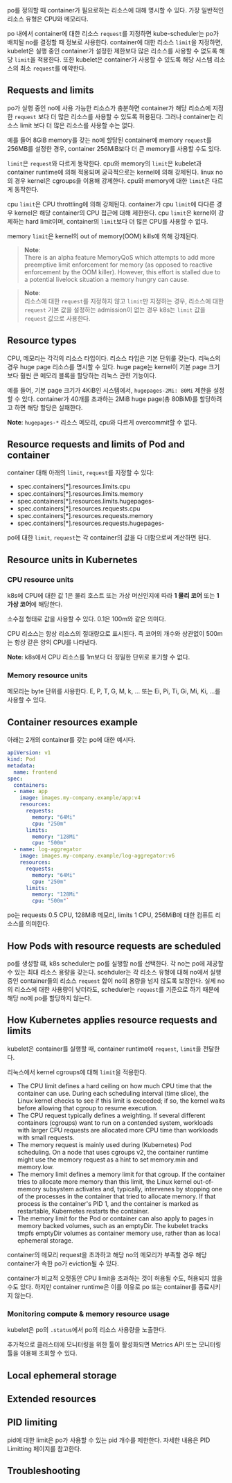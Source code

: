 po를 정의할 때 container가 필요로하는 리소스에 대해 명시할 수 있다. 가장 일반적인 리소스 유형은 CPU와 메모리다.

po 내에서 container에 대한 리소스 `request`를 지정하면 kube-scheduler는 po가 배치될 no를 결정할 때 정보로 사용한다. container에 대한 리소스 `limit`을 지정하면, kubelet은 실행 중인 container가 설정한 제한보다 많은 리소스를 사용할 수 없도록 해당 `limit`을 적용한다. 또한 kubelet은 container가 사용할 수 있도록 해당 시스템 리소스의 최소 `request`를 예약한다.

## Requests and limits
po가 실행 중인 no에 사용 가능한 리소스가 충분하면 container가 해당 리소스에 지정한 `request` 보다 더 많은 리소스를 사용할 수 있도록 허용된다. 그러나 container는 리소스 limit 보다 더 많은 리소스를 사용할 수는 없다.

예를 들어 8GiB memory를 갖는 no에 할당된 container에 memory `request`를 256MB를 설정한 경우, container 256MiB보다 더 큰 memory를 사용할 수도 있다.

`limit`은 `request`와 다르게 동작한다. cpu와 memory의 `limit`은 kubelet과 container runtime에 의해 적용되며 궁극적으로는 kernel에 의해 강제된다. linux no의 경우 kernel은 cgroups을 이용해 강제한다. cpu와 memory에 대한 `limit`은 다르게 동작한다.

cpu `limit`은 CPU throttling에 의해 강제된다. container가 cpu `limit`에 다다른 경우 kernel은 해당 container의 CPU 접근에 대해 제한한다. cpu `limit`은 kernel이 강제하는 hard limit이며, container의 `limit`보다 더 많은 CPU를 사용할 수 없다.

memory `limit`은 kernel의 out of memory(OOM) kills에 의해 강제된다. 

> **Note**:  
> There is an alpha feature MemoryQoS which attempts to add more preemptive limit enforcement for memory (as opposed to reactive enforcement by the OOM killer). However, this effort is stalled due to a potential livelock situation a memory hungry can cause.

> **Note**:  
> 리소스에 대한 `request`를 지정하지 않고 `limit`만 지정하는 경우, 리소스에 대한 `request` 기본 값을 설정하는 admission이 없는 경우 k8s는 `limit` 값을 `request` 값으로 사용한다.

## Resource types
CPU, 메모리는 각각의 리소스 타입이다. 리소스 타입은 기본 단위룰 갖는다. 리눅스의 경우 huge page 리소스를 명시할 수 있다. huge page는 kernel이 기본 page 크기 보다 훨씬 큰 메모리 블록을 할당하는 리눅스 관련 기능이다.

예를 들어, 기본 page 크기가 4KiB인 시스템에서, `hugepages-2Mi: 80Mi` 제한을 설정할 수 있다. container가 40개를 초과하는 2MiB huge page(총 80BiM)를 할당하려고 하면 해당 할당은 실패한다.

**Note**: `hugepages-*` 리소스 메모리, cpu와 다르게 overcommit할 수 없다.

## Resource requests and limits of Pod and container
container 대해 아래의 `limit`, `request`를 지정할 수 있다:

- spec.containers[*].resources.limits.cpu
- spec.containers[*].resources.limits.memory
- spec.containers[*].resources.limits.hugepages-<size>
- spec.containers[*].resources.requests.cpu
- spec.containers[*].resources.requests.memory
- spec.containers[*].resources.requests.hugepages-<size>

po에 대한 `limit`, `request`는 각 container의 값을 다 더함으로써 계산하면 된다.

## Resource units in Kubernetes
### CPU resource units
k8s에 CPU에 대한 값 1은 물리 호스트 또는 가상 머신인지에 따라 **1 물리 코어** 또는 **1 가상 코어**에 해당한다.

소수점 형태로 값을 사용할 수 있다. 0.1은 100m와 같은 의미다.

CPU 리소스는 항상 리소스의 절대량으로 표시된다. 즉 코어의 개수와 상관없이 500m는 항상 같은 양의 CPU를 나타낸다.

**Note**: k8s에서 CPU 리소스를 1m보다 더 정밀한 단위로 표기할 수 없다.

### Memory resource units
메모리는 byte 단위를 사용한다. E, P, T, G, M, k, ... 또는 Ei, Pi, Ti, Gi, Mi, Ki, ...를 사용할 수 있다.

## Container resources example
아래는 2개의 container를 갖는 po에 대한 예시다.

``` yaml
apiVersion: v1
kind: Pod
metadata:
  name: frontend
spec:
  containers:
  - name: app
    image: images.my-company.example/app:v4
    resources:
      requests:
        memory: "64Mi"
        cpu: "250m"
      limits:
        memory: "128Mi"
        cpu: "500m"
  - name: log-aggregator
    image: images.my-company.example/log-aggregator:v6
    resources:
      requests:
        memory: "64Mi"
        cpu: "250m"
      limits:
        memory: "128Mi"
        cpu: "500m"`
```

po는 requests 0.5 CPU, 128MiB 메모리, limits 1 CPU, 256MiB에 대한 컴퓨트 리소스를 의미한다.

## How Pods with resource requests are scheduled
po를 생성할 떄, k8s scheduler는 po를 실행할 no를 선택한다. 각 no는 po에 제공할 수 있는 최대 리소스 용량을 갖는다. scehduler는 각 리소스 유형에 대해 no에서 실행 중인 container들의 리소스 `request` 합이 no의 용량을 넘지 않도록 보장한다. 실제 no의 리소스에 대한 사용량이 낮더라도, scheduler는 `request`를 기준으로 하기 때문에 해당 no에 po를 할당하지 않는다.

## How Kubernetes applies resource requests and limits
kubelet은 container를 실행할 때, container runtime에 `request`, `limit`을 전달한다.

리눅스에서 kernel cgroups에 대해 `limit`을 적용한다.

- The CPU limit defines a hard ceiling on how much CPU time that the container can use. During each scheduling interval (time slice), the Linux kernel checks to see if this limit is exceeded; if so, the kernel waits before allowing that cgroup to resume execution.
- The CPU request typically defines a weighting. If several different containers (cgroups) want to run on a contended system, workloads with larger CPU requests are allocated more CPU time than workloads with small requests.
- The memory request is mainly used during (Kubernetes) Pod scheduling. On a node that uses cgroups v2, the container runtime might use the memory request as a hint to set memory.min and memory.low.
- The memory limit defines a memory limit for that cgroup. If the container tries to allocate more memory than this limit, the Linux kernel out-of-memory subsystem activates and, typically, intervenes by stopping one of the processes in the container that tried to allocate memory. If that process is the container's PID 1, and the container is marked as restartable, Kubernetes restarts the container.
- The memory limit for the Pod or container can also apply to pages in memory backed volumes, such as an emptyDir. The kubelet tracks tmpfs emptyDir volumes as container memory use, rather than as local ephemeral storage.

container의 메모리 request을 초과하고 해당 no의 메모리가 부족할 경우 해당 container가 속한 po가 eviction될 수 있다.

container가 비교적 오랫동안 CPU limit을 초과하는 것이 허용될 수도, 허용되지 않을 수도 있다. 하지만 container runtime은 이를 이유로 po 또는 container를 종료시키지 않는다.

### Monitoring compute & memory resource usage
kubelet은 po의 `.status`에서 po의 리소스 사용량을 노출한다.

추가적으로 클러스터에 모니터링을 위한 툴이 활성화되면 Metrics API 또는 모니터링 툴을 이용해 조회할 수 있다.

## Local ephemeral storage

## Extended resources

## PID limiting
pid에 대한 limit은 po가 사용할 수 있는 pid 개수를 제한한다. 자세한 내용은 PID Limitting 페이지를 참고한다.

## Troubleshooting